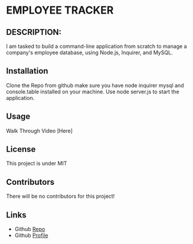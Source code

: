 # EMPLOYEE TRACKER

## DESCRIPTION:
I am tasked to build a command-line application from scratch to manage a company's employee database, using Node.js, Inquirer, and MySQL.

## Installation
Clone the Repo from github make sure you have node inquirer mysql and console.table installed on your machine. Use node server.js to start the application. 

## Usage 
Walk Through Video [Here]

## License 
This project is under MIT

## Contributors
There will be no contributors for this project!

## Links
* Github [Repo](https://github.com/sentuhxd/tracking-my-employees)
* Github [Profile](https://github.com/sentuhxd)
